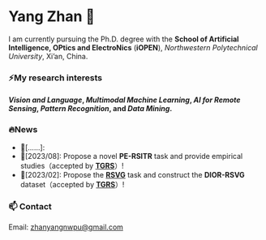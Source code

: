 # Yang Zhan 👋

I am currently pursuing the Ph.D. degree with the **School of Artificial Intelligence, OPtics and ElectroNics** (**iOPEN**), *Northwestern Polytechnical University*, Xi’an, China.

### ⚡My research interests
#### *Vision and Language*, *Multimodal Machine Learning*, *AI for Remote Sensing*, *Pattern Recognition*, and *Data Mining*.

### 🔥News
- 🔭[……]:
- 🔭[2023/08]: Propose a novel **PE-RSITR** task and provide empirical studies（accepted by **[TGRS](https://arxiv.org/abs/2308.12509)**）!
- 🔭[2023/02]: Propose the **[RSVG](https://github.com/ZhanYang-nwpu/RSVG-pytorch)** task and construct the **DIOR-RSVG** dataset（accepted by **[TGRS](https://ieeexplore.ieee.org/document/10056343)**）!

### 📫 Contact
Email: zhanyangnwpu@gmail.com

<!--
**ZhanYang-nwpu/ZhanYang-nwpu** is a ✨ _special_ ✨ repository because its `README.md` (this file) appears on your GitHub profile.

Here are some ideas to get you started:

- 🔭 I’m currently working on ...
- 🌱 I’m currently learning ...
- 👯 I’m looking to collaborate on ...
- 🤔 I’m looking for help with ...
- 💬 Ask me about ...
- 📫 How to reach me: ...
- 😄 Pronouns: ...
- ⚡ Fun fact: ...
-->
